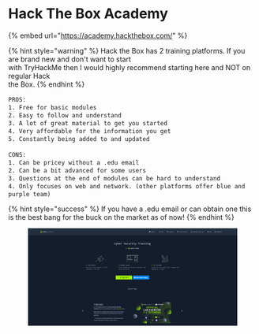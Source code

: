 # Hack The Box Academy

{% embed url="https://academy.hackthebox.com/" %}

{% hint style="warning" %}
Hack the Box has 2 training platforms. If you are brand new and don't want to start\
with TryHackMe then I would highly recommend starting here and NOT on regular Hack\
the Box.&#x20;
{% endhint %}

```
PROS:
1. Free for basic modules
2. Easy to follow and understand
3. A lot of great material to get you started
4. Very affordable for the information you get
5. Constantly being added to and updated

CONS:
1. Can be pricey without a .edu email
2. Can be a bit advanced for some users
3. Questions at the end of modules can be hard to understand
4. Only focuses on web and network. (other platforms offer blue and purple team)
```

{% hint style="success" %}
If you have a .edu email or can obtain one this is the best bang for the buck on the market as of now!&#x20;
{% endhint %}

<figure><img src="../../.gitbook/assets/image (4) (3).png" alt=""><figcaption></figcaption></figure>
